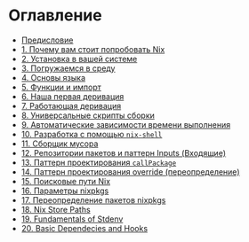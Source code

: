 # Оглавление

- [Предисловие](00-preface.md)
- [1. Почему вам стоит попробовать Nix](01-why-you-should-give-it-try.md)
- [2. Установка в вашей системе](02-install-on-your-running-system.md)
- [3. Погружаемся в среду](03-enter-environment.md)
- [4. Основы языка](04-basics-of-language.md)
- [5. Функции и импорт](05-functions-and-imports.md)
- [6. Наша первая деривация](06-our-first-derivation.md)
- [7. Работающая деривация](07-working-derivation.md)
- [8. Универсальные скрипты сборки](08-generic-builders.md)
- [9. Автоматические зависимости времени выполнения](09-automatic-runtime.md)
- [10. Разработка с помощью `nix-shell`](10-developing-with-nix-shell.md)
- [11. Сборщик мусора](11-garbage-collector.md)
- [12. Репозитории пакетов и паттерн Inputs (Входящие)](12-inputs-design-pattern.md)
- [13. Паттерн проектирования `callPackage`](13-callpackage-design-pattern.md)
- [14. Паттерн проектирования override (переопределение)](14-override-design-pattern.md)
- [15. Поисковые пути Nix](15-nix-search-paths.md)
- [16. Параметры nixpkgs](16-nixpkgs-parameters.md)
- [17. Переопределение пакетов nixpkgs](17-nixpkgs-overriding-packages.md)
- [18. Nix Store Paths]()
- [19. Fundamentals of Stdenv]()
- [20. Basic Dependecies and Hooks]()
